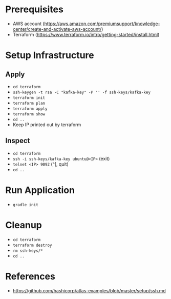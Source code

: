 # Prerequisites
- AWS account (https://aws.amazon.com/premiumsupport/knowledge-center/create-and-activate-aws-account/)
- Terraform (https://www.terraform.io/intro/getting-started/install.html)


# Setup Infrastructure

## Apply
- `cd terraform`
- `ssh-keygen -t rsa -C "kafka-key" -P '' -f ssh-keys/kafka-key`
- `terraform init`
- `terraform plan`
- `terraform apply`
- `terraform show`
- `cd ..`
- Keep IP printed out by terraform

## Inspect
- `cd terraform`
- `ssh -i ssh-keys/kafka-key ubuntu@<IP>` (exit)
- `telnet <IP> 9092` (^], quit)
- `cd ..`


# Run Application
- `gradle init`


# Cleanup
- `cd terraform`
- `terraform destroy`
- `rm ssh-keys/*`
- `cd ..`


# References
- https://github.com/hashicorp/atlas-examples/blob/master/setup/ssh.md
